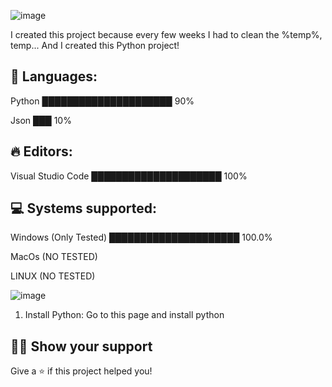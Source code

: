 ![image](https://github.com/MangyGuitar/Basic-cleaner/assets/114024328/7837e33b-0381-4e4f-a72b-e6657da8d990)

I created this project because every few weeks I had to clean the %temp%, temp... And I created this Python project!


## 💬 Languages:
Python █████████████████████   90%

Json   ███    10%

## 🔥 Editors: 
Visual Studio Code █████████████████████    100%

## 💻 Systems supported:
Windows (Only Tested) █████████████████████  100.0%

MacOs (NO TESTED)

LINUX (NO TESTED)

![image](https://github.com/MangyGuitar/Basic-cleaner/assets/114024328/77483ad9-fee5-4e0a-8c49-599b1229037f)

1. Install Python: Go to this page and install python

## :man_astronaut: Show your support

Give a ⭐️ if this project helped you!


